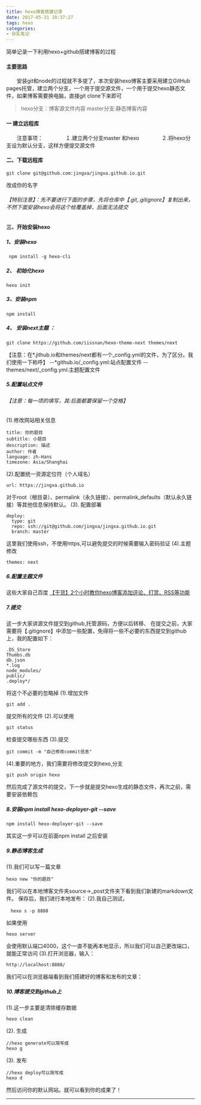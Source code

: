 ```yaml
---
title: hexo博客搭建记录
date: 2017-05-31 18:37:27
tags: hexo
categories: 
- 杂乱笔记
---
```

简单记录一下利用hexo+github搭建博客的过程
#### 主要思路
　　安装git和node的过程就不多提了，本次安装hexo博客主要采用建立GitHub pages托管，建立两个分支，一个用于提交源文件，一个用于提交hexo静态文件，如果博客需要换电脑，直接git clone下来即可
>hexo分支：博客源文件内容
>master分支:静态博客内容

#### 一 建立远程库
　　注意事项：
　　　　１.建立两个分支master 和hexo
　　　　２.将hexo分支设为默认分支，这样方便提交源文件
#### 二、下载远程库
```
git clone git@github.com:jingxa/jingxa.github.io.git
```
改成你的名字
###### 【特别注意】：先不要进行下面的步骤，先将仓库中【.git,.gitignore】复制出来，不然下面安装hexo会将这个给覆盖掉，后面无法提交
#### 三、开始安装hexo
##### 1、安装hexo
```
 npm install -g hexo-cli
```
##### 2、 初始化hexo
```
hexo init
```
##### 3、安装npm
 ```
 npm install
 ```
##### 4、 安装next主题 ：
```
git clone https://github.com/iissnan/hexo-theme-next themes/next
```
【注意：在*.jithub.io和themes/next都有一个_config.yml的文件，为了区分。我们使用一下称呼】
--*github.io/_config.yml:站点配置文件
--themes/next/_config.yml:主题配置文件
##### 5.配置站点文件
###### 【注意：每一项的填写，其:后面都要保留一个空格】
(1).修改网站相关信息
```
title: 你的题目
subtitle: 小题目
description: 描述
author: 作者
language: zh-Hans
timezone: Asia/Shanghai
```
(2).配置统一资源定位符（个人域名）
```
url: https://jingxa.github.io
```
对于root（根目录）、permalink（永久链接）、permalink_defaults（默认永久链接）等其他信息保持默认。
(3). 配置部署
```
deploy:
  type: git
  repo: ssh://git@github.com/jingxa/jingxa.github.io.git
  branch: master
```
这里我们使用ssh，不使用https,可以避免提交的时候需要输入密码验证
(4).主题修改
```
themes: next
```
##### 6.配置主题文件
这些大家自己百度
[【干货】2个小时教你hexo博客添加评论、打赏、RSS等功能](http://www.jianshu.com/p/5973c05d7100)
##### 7.提交
这一步大家讲源文件提交到github,托管源码，方便以后转移、
在提交之前，大家需要将【.gitignore】中添加一些配置，免得将一些不必要的东西提交到github上，我的配置如下：
```
.DS_Store
Thumbs.db
db.json
*.log
node_modules/
public/
.deploy*/
```
将这个不必要的忽略掉
(1).增加文件 
```
git add .
```
提交所有的文件
(2).可以使用 
```
git status
```
检查提交哪些东西
(3).提交 
```
git commit -m "自己修改commit信息"
```
(4).重要的地方，我们需要将修改提交到hexo,分支
```
git push origin hexo
```
然后完成了源文件的提交，下一步就是提交hexo生成的静态文件，再次之前，需要安装依赖包
##### 8.安装npm install hexo-deployer-git --save
```
npm install hexo-deployer-git --save
```
其实这一步可以在前面npm install 之后安装
##### 9.静态博客生成
(1).我们可以写一篇文章
```
hexo new "你的题目"
```
我们可以在本地博客文件夹source->_post文件夹下看到我们新建的markdown文件。
保存后，我们进行本地发布：
(2).我自己测试，
```
　hexo s -p 8888
```
如果使用 
```
hexo server
```
 会使用默认端口4000，这个一直不能再本地显示，所以我们可以自己更改端口，就能正常访问
(3).打开浏览器，输入：
```
http://localhost:8888/
```
我们可以在浏览器端看到我们搭建好的博客和发布的文章：
##### 10.博客提交到github上
(1).这一步主要是清除缓存数据
```
hexo clean
```
(2). 生成
```
//hexo generate可以简写成
hexo g
```
(3). 发布
```
//hexo deploy可以简写成 
hexo d
```
然后访问你的默认网站。就可以看到你的成果了！

---
